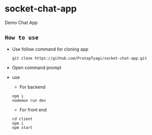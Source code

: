# socket-chat-app
Demo Chat App

## `How to use`

* Use follow command for cloning app
  ~~~
  git clone https://github.com/PratapTyagi/socket-chat-app.git
  ~~~
  
* Open command prompt
* use
  - For backend
  ~~~
  npm i
  nodemon run dev
  ~~~
  - For front end
  ~~~
  cd client
  npm i
  npm start
  ~~~
